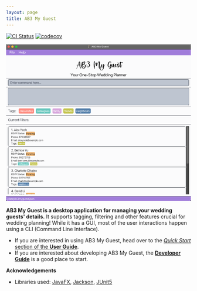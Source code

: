 ```yaml
---
layout: page
title: AB3 My Guest
---
```


[![CI Status](https://github.com/se-edu/addressbook-level3/workflows/Java%20CI/badge.svg)](https://github.com/se-edu/addressbook-level3/actions)
[![codecov](https://codecov.io/gh/se-edu/addressbook-level3/branch/master/graph/badge.svg)](https://codecov.io/gh/se-edu/addressbook-level3)

![Ui.png](images/Ui.png)

**AB3 My Guest is a desktop application for managing your wedding guests' details.** It supports tagging, filtering and other features crucial for wedding planning! While it has a GUI, most of the user interactions happen using a CLI (Command Line Interface).

* If you are interested in using AB3 My Guest, head over to the [_Quick Start_ section of the **User Guide**](UserGuide.html#quick-start).
* If you are interested about developing AB3 My Guest, the [**Developer Guide**](DeveloperGuide.html) is a good place to start.


**Acknowledgements**

* Libraries used: [JavaFX](https://openjfx.io/), [Jackson](https://github.com/FasterXML/jackson), [JUnit5](https://github.com/junit-team/junit5)
